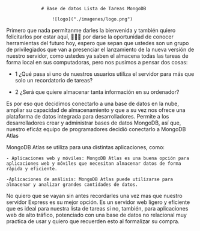                  # Base de datos Lista de Tareas MongoDB

                     ![logo]("./imagenes/logo.png")
                    

Primero que nada permítanme darles la bienvenida y también quiero felicitarlos por estar aquí, 👏👏👏 por darse la oportunidad de conocer herramientas del futuro hoy, espero que sepan que ustedes son un grupo de privilegiados que van a presenciar el lanzamiento de la nueva versión 
de nuestro servidor, como ustedes ya saben el almacena todas las tareas de forma local en sus computadoras, pero nos pusimos a pensar dos cosas:

   - 1 ¿Qué pasa si uno de nuestros usuarios utiliza el servidor para más que solo un recordatorio de tareas?

   - 2 ¿Será que quiere almacenar tanta información en su ordenador?

Es por eso que decidimos conectarlo a una base de datos en la nube, ampliar su capacidad de almacenamiento y que a su vez nos ofrece una plataforma de datos integrada para desarrolladores. Permite a los desarrolladores crear y administrar bases de datos MongoDB, así que, nuestro eficáz equipo de programadores decidió conectarlo a MongoDB Atlas

MongoDB Atlas se utiliza para una distintas aplicaciones, como:

    - Aplicaciones web y móviles: MongoDB Atlas es una buena opción para aplicaciones web y móviles que necesitan almacenar datos de forma rápida y eficiente.

    -Aplicaciones de análisis: MongoDB Atlas puede utilizarse para almacenar y analizar grandes cantidades de datos.

No quiero que se vayan sin antes recordarles una vez mas que nuestro servidor Express es su mejor opción. Es un servidor web ligero y eficiente que es ideal para nuestra lista de tareas si no, también, para aplicaciones web de alto tráfico, potenciado con una base de datos no relacional muy practica de usar y quiero que recuerden esto al formalizar su compra.






